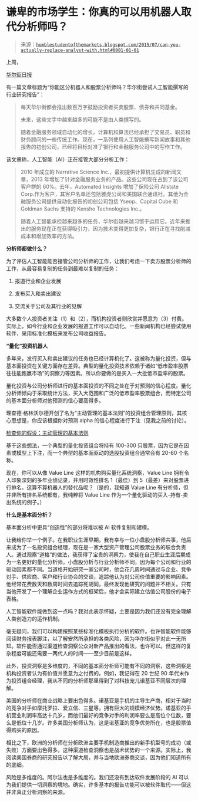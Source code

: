 <!--yml

类别：未分类

日期：2024-05-18 03:18:24

-->

# 谦卑的市场学生：你真的可以用机器人取代分析师吗？

> 来源：[`humblestudentofthemarkets.blogspot.com/2015/07/can-you-actually-replace-analyst-with.html#0001-01-01`](https://humblestudentofthemarkets.blogspot.com/2015/07/can-you-actually-replace-analyst-with.html#0001-01-01)

上周，

[华尔街日报](http://www.wsj.com/articles/robots-on-wall-street-firms-try-out-automated-analyst-reports-1436434381)

有一篇文章标题为“你能区分机器人和股票分析师吗？华尔街尝试人工智能撰写的行业研究报告”：

> 每天华尔街都会推出数百万字鼓励投资者买卖股票、债券和共同基金。
> 
> 未来，这些文字中越来越多的可能不是由人类撰写的。
> 
> 随着金融服务领域自动化的增长，计算机和算法已经承担了交易员、职员和财务顾问的一些传统工作。现在，一系列使用人工智能撰写新闻故事和其他报告的初创公司，已经将目标对准了银行和金融服务公司中的写作工作。

该文章称，人工智能（AI）正在接管大部分分析工作：

> 2010 年成立的 Narrative Science Inc.，最初提供计算机生成的新闻文章，2013 年增加了针对金融服务业务的产品。这些公司现在占到了该公司客户群的 60%。去年，Automated Insights 增加了保险公司 Allstate Corp.作为客户，其客户名单还包括雅虎公司和美国联合通讯社。其他为金融服务公司提供自动化报告的初创公司包括 Yseop、Capital Cube 和 Goldman Sachs 支持的 Kensho Technologies Inc.。
> 
> 随着人工智能承担越来越多的任务，华尔街越来越习惯于运用它。近年来推出的服务现在正在获得吸引力，因为技术变得更加复杂，银行正在寻找削减成本和增加效率的方法。

**分析师都做什么？**

为了评估人工智能能否接管公司分析师的工作，让我们考虑一下卖方股票分析师的工作，从最容易复制的任务到最难以复制的任务：

1.  报道行业和企业发展

1.  发布买入和卖出建议

1.  交流关于公司及其行业的见解

大多数个人投资者关注（1）和（2），而机构投资者则欣赏并愿意为（3）付费。实际上，如今行业和企业发展的报道工作可以自动化。一些新闻机构已经尝试使用软件，采用标准化模板来发布公司收益报告。

**“量化”投资机器人**

多年来，发行买入和卖出建议的任务也已经计算机化了。这被称为量化投资，但与基本面投资在关键方面存在差异。典型的量化投资技术依赖于诸如“低市盈率股票往往能跑赢市场”的洞察力等因素。所以你要做的是买入一大批低市盈率的股票。

量化投资与公司分析师进行的基本面投资的不同之处在于对预测的信心程度。量化分析师倾向于采取统计方法，买入大范围和广泛的低市盈率股票组合，而特定公司的基本面分析师对他预测的信心要高得多。

理查德·格林沃尔德开创了名为“主动管理的基本法则”的投资组合管理原则，其核心思想是，你应该根据你对预测 alpha 的信心程度进行下注（见我之前的讨论）。

[检查你的假设：主动管理的基本法则](http://humblestudentofthemarkets.blogspot.com/2008/02/examining-your-assumptions-fundamental.html)

基于这些想法，一个典型的量化投资组合将持有 100-300 只股票，因为它是在因素或模型上下注，而一个典型的基本面驱动的选股投资组合通常会有 20-60 个名称。

现在，你可以从像 Value Line 这样的机构购买量化系统洞察，Value Line 拥有令人印象深刻的多年业绩记录，并用时效性排名 1（最佳）到 5（最差）来对股票进行排名。这算不算机器人的替代品呢？（是的，我知道 Value Line 有分析师，但并非所有排名系统都有，我纯粹将 Value Line 作为一个量化驱动的买入-持有-卖出系统的例子。）

**什么是基本面分析？**

基本面分析中更具“创造性”的部分将难以被 AI 软件复制和建模。

让我给你举一个例子。在我职业生涯早期，我有幸与一位小盘股分析师共事，他后来成为了一名投资组合经理，现在是一家大型资产管理公司股票业务的联合负责人。通过观察“道格”的做法，我获得了宝贵的洞察力，使我在自己职业生涯后期成为一名更好的量化分析师。小盘股分析与行业分析师不同，因为每个公司和行业的驱动因素都不同。当道格开始研究一家公司时，他会花几周时间通过与企业、竞争对手、供应商、客户和行业协会的交谈，追踪他认为对公司价值重要的影响因素。他经常花费数天和数周时间去追踪死胡同，最终发现他研究的问题并不相关。只有当他开发了一个理解企业运作方式的框架后，他才会实际建立估值公司股份的电子表格。

人工智能软件能做到这一点吗？我对此表示怀疑，主要是因为我们还没有完全理解人类创造力的运作机制。

毫无疑问，我们可以构建按照某些标准化模板执行分析的软件。也许智能软件能够阅读财务报表脚注，以了解安然所承担的各类风险，因为华尔街似乎对此一无所知。软件能否通过渠道检查洞察公众对新产品推出的看法，也许可以。但这样的复杂程度可能还需要一两代人的时间——至少目前是这样。

此外，投资洞察是多维度的，不同的基本面分析师可能有不同的洞察，这些洞察是机构投资者认为有价值并愿意为之付费的。例如，我记得在 20 世纪 90 年代末作为投资组合经理，我从不同的分析师那里得到了对科技宠儿诺基亚不同层次的理解。

美国的分析师在商业战略上要出色得多。诺基亚是手机的主导生产商，相对于当时的竞争对手如摩托罗拉、爱立信、三星等，拥有巨大的规模经济优势。诺基亚的手机营业利润率高达十几岁，而他们最好的竞争对手的利润率要么是高位个位数，要么是低位十几岁。许多美国分析师认为，这是诺基亚的竞争优势所在，也是股票值得购买的原因。

相比之下，欧洲的分析师在分析欧洲主要手机制造商推出的新手机型号的成功（或失败）方面要出色得多。这种渠道检查洞察也是战术优势的一个来源。实际上，我阅读美国券商的研究报告以了解大局，并与当地欧洲券商交谈，因为他们知道所有的底细。

风险是多维度的。阿尔法也是多维度的。我们还没有到达软件发展阶段的 AI 可以为我们提供一切洞察的境地。确实，许多基本的报告功能可以被软件取代——但这并非真正分析洞察的来源。
